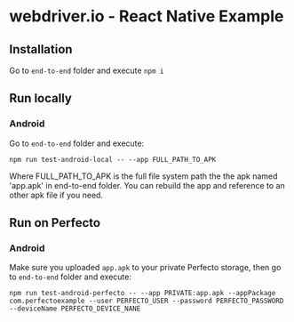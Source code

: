 # webdriver.io - React Native Example

## Installation
Go to `end-to-end` folder and execute `npm i`

## Run locally
### Android
Go to `end-to-end` folder and execute:

`npm run test-android-local -- --app FULL_PATH_TO_APK`

Where FULL_PATH_TO_APK is the full file system path the the apk named 'app.apk' in end-to-end folder.
You can rebuild the app and reference to an other apk file if you need.

## Run on Perfecto
### Android

Make sure you uploaded `app.apk` to your private Perfecto storage, then go to `end-to-end` folder and execute:

`npm run test-android-perfecto -- --app PRIVATE:app.apk --appPackage com.perfectoexample --user PERFECTO_USER --password PERFECTO_PASSWORD --deviceName PERFECTO_DEVICE_NANE`
